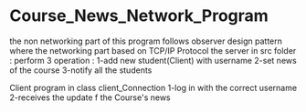 # Course_News_Network_Program
the non networking part of this program follows observer design pattern 
where the networking part based on TCP/IP Protocol 
the server in src folder : perform 3 operation :
1-add new student(Client) with username
2-set news of the course 
3-notify all the students 

Client program in class client_Connection
1-log in with the  correct username 
2-receives the update f the Course's news
